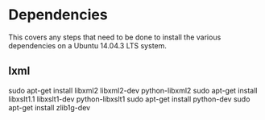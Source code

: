 # Dependencies

This covers any steps that need to be done to install the various dependencies on a Ubuntu 14.04.3 LTS system.

## lxml

sudo apt-get install libxml2 libxml2-dev python-libxml2
sudo apt-get install libxslt1.1 libxslt1-dev python-libxslt1
sudo apt-get install python-dev
sudo apt-get install zlib1g-dev
